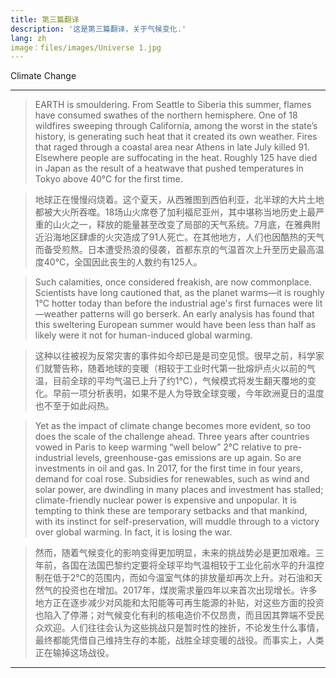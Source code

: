 ```yaml
---
title: 第三篇翻译
description: '这是第三篇翻译，关于气候变化.'
lang: zh
image：files/images/Universe 1.jpg
---
```


Climate Change

---

>EARTH is smouldering. From Seattle to Siberia this summer, flames have consumed swathes of the northern hemisphere. One of 18 wildfires sweeping through California, among the worst in the state’s history, is generating such heat that it created its own weather. Fires that raged through a coastal area near Athens in late July killed 91. Elsewhere people are suffocating in the heat. Roughly 125 have died in Japan as the result of a heatwave that pushed temperatures in Tokyo above 40°C for the first time.

>地球正在慢慢闷烧着。这个夏天，从西雅图到西伯利亚，北半球的大片土地都被大火所吞噬。18场山火席卷了加利福尼亚州，其中堪称当地历史上最严重的山火之一，释放的能量甚至改变了局部的天气系统。7月底，在雅典附近沿海地区肆虐的火灾造成了91人死亡。在其他地方，人们也因酷热的天气而备受煎熬。日本遭受热浪的侵袭，首都东京的气温首次上升至历史最高温度40℃，全国因此丧生的人数约有125人。

>Such calamities, once considered freakish, are now commonplace. Scientists have long cautioned that, as the planet warms—it is roughly 1°C hotter today than before the industrial age's first furnaces were lit—weather patterns will go berserk. An early analysis has found that this sweltering European summer would have been less than half as likely were it not for human-induced global warming.

>这种以往被视为反常灾害的事件如今却已是是司空见惯。很早之前，科学家们就警告称，随着地球的变暖（相较于工业时代第一批熔炉点火以前的气温，目前全球的平均气温已上升了约1℃），气候模式将发生翻天覆地的变化。早前一项分析表明，如果不是人为导致全球变暖，今年欧洲夏日的温度也不至于如此闷热。

>Yet as the impact of climate change becomes more evident, so too does the scale of the challenge ahead. Three years after countries vowed in Paris to keep warming “well below” 2°C relative to pre-industrial levels, greenhouse-gas emissions are up again. So are investments in oil and gas. In 2017, for the first time in four years, demand for coal rose. Subsidies for renewables, such as wind and solar power, are dwindling in many places and investment has stalled; climate-friendly nuclear power is expensive and unpopular. It is tempting to think these are temporary setbacks and that mankind, with its instinct for self-preservation, will muddle through to a victory over global warming. In fact, it is losing the war.

>然而，随着气候变化的影响变得更加明显，未来的挑战势必是更加艰难。三年前，各国在法国巴黎约定要将全球平均气温相较于工业化前水平的升温控制在低于2℃的范围内，而如今温室气体的排放量却再次上升。对石油和天然气的投资也在增加。2017年，煤炭需求量四年以来首次出现增长。许多地方正在逐步减少对风能和太阳能等可再生能源的补贴，对这些方面的投资也陷入了停滞；对气候变化有利的核电造价不仅昂贵，而且因其弊端不受民众欢迎。人们往往会认为这些挑战只是暂时性的挫折，不论发生什么事情，最终都能凭借自己维持生存的本能，战胜全球变暖的战役。而事实上，人类正在输掉这场战役。

---
